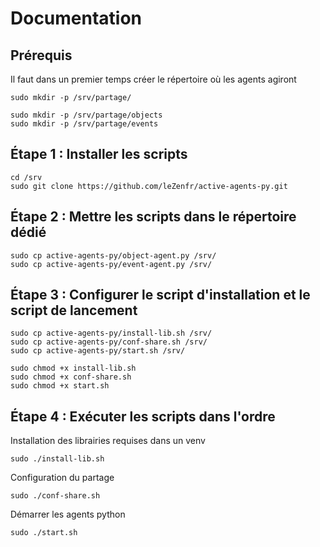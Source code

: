 # Documentation

## Prérequis 
Il faut dans un premier temps créer le répertoire où les agents agiront

```
sudo mkdir -p /srv/partage/
```
```
sudo mkdir -p /srv/partage/objects
sudo mkdir -p /srv/partage/events
```

## Étape 1 : Installer les scripts
```
cd /srv
sudo git clone https://github.com/leZenfr/active-agents-py.git
```

## Étape 2 : Mettre les scripts dans le répertoire dédié
```
sudo cp active-agents-py/object-agent.py /srv/
sudo cp active-agents-py/event-agent.py /srv/
```

## Étape 3 : Configurer le script d'installation et le script de lancement
```
sudo cp active-agents-py/install-lib.sh /srv/
sudo cp active-agents-py/conf-share.sh /srv/
sudo cp active-agents-py/start.sh /srv/

sudo chmod +x install-lib.sh
sudo chmod +x conf-share.sh
sudo chmod +x start.sh
```

## Étape 4 : Exécuter les scripts dans l'ordre

Installation des librairies requises dans un venv
```
sudo ./install-lib.sh
```

Configuration du partage
```
sudo ./conf-share.sh
```

Démarrer les agents python
```
sudo ./start.sh
```

